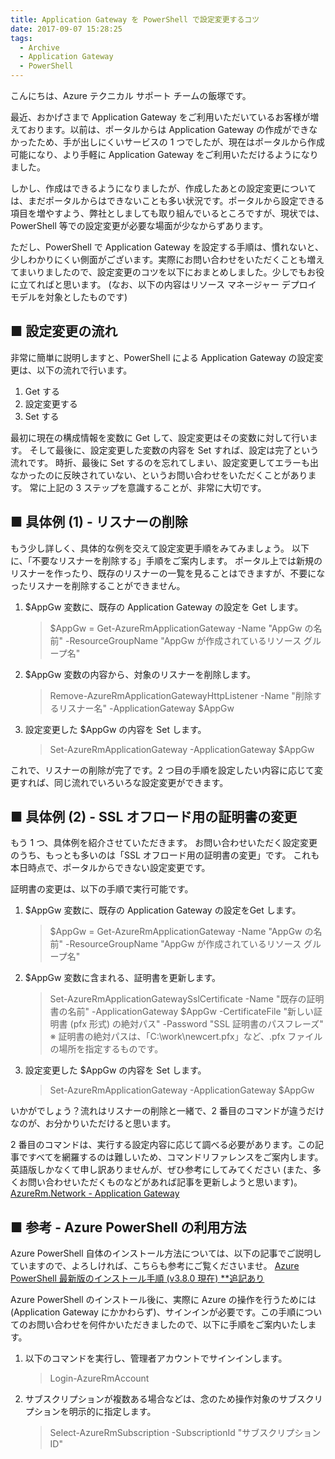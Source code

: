 ```yaml
---
title: Application Gateway を PowerShell で設定変更するコツ
date: 2017-09-07 15:28:25
tags:
  - Archive
  - Application Gateway
  - PowerShell
---
```


こんにちは、Azure テクニカル サポート チームの飯塚です。

最近、おかげさまで Application Gateway をご利用いただいているお客様が増えております。以前は、ポータルからは Application Gateway の作成ができなかったため、手が出しにくいサービスの 1 つでしたが、現在はポータルから作成可能になり、より手軽に Application Gateway をご利用いただけるようになりました。

しかし、作成はできるようになりましたが、作成したあとの設定変更については、まだポータルからはできないことも多い状況です。ポータルから設定できる項目を増やすよう、弊社としましても取り組んでいるところですが、現状では、PowerShell 等での設定変更が必要な場面が少なからずあります。

ただし、PowerShell で Application Gateway を設定する手順は、慣れないと、少しわかりにくい側面がございます。実際にお問い合わせをいただくことも増えてまいりましたので、設定変更のコツを以下におまとめしました。少しでもお役に立てればと思います。
(なお、以下の内容はリソース マネージャー デプロイ モデルを対象としたものです)

## ■ 設定変更の流れ
非常に簡単に説明しますと、PowerShell による Application Gateway の設定変更は、以下の流れで行います。

1. Get する
1. 設定変更する
1. Set する

最初に現在の構成情報を変数に Get して、設定変更はその変数に対して行います。
そして最後に、設定変更した変数の内容を Set すれば、設定は完了という流れです。
時折、最後に Set するのを忘れてしまい、設定変更してエラーも出なかったのに反映されていない、というお問い合わせをいただくことがあります。
常に上記の 3 ステップを意識することが、非常に大切です。

## ■ 具体例 (1) - リスナーの削除
もう少し詳しく、具体的な例を交えて設定変更手順をみてみましょう。
以下に、「不要なリスナーを削除する」手順をご案内します。
ポータル上では新規のリスナーを作ったり、既存のリスナーの一覧を見ることはできますが、不要になったリスナーを削除することができません。

1. $AppGw 変数に、既存の Application Gateway の設定を Get します。
   >$AppGw = Get-AzureRmApplicationGateway -Name "AppGw の名前" -ResourceGroupName "AppGw が作成されているリソース グループ名"

2. $AppGw 変数の内容から、対象のリスナーを削除します。
   >Remove-AzureRmApplicationGatewayHttpListener -Name "削除するリスナー名" -ApplicationGateway $AppGw

3. 設定変更した $AppGw の内容を Set します。
   >Set-AzureRmApplicationGateway -ApplicationGateway $AppGw

これで、リスナーの削除が完了です。2 つ目の手順を設定したい内容に応じて変更すれば、同じ流れでいろいろな設定変更ができます。

## ■ 具体例 (2) - SSL オフロード用の証明書の変更
もう 1 つ、具体例を紹介させていただきます。
お問い合わせいただく設定変更のうち、もっとも多いのは「SSL オフロード用の証明書の変更」です。
これも本日時点で、ポータルからできない設定変更です。

証明書の変更は、以下の手順で実行可能です。

1. $AppGw 変数に、既存の Application Gateway の設定をGet します。
   >$AppGw = Get-AzureRmApplicationGateway -Name "AppGw の名前" -ResourceGroupName "AppGw が作成されているリソース グループ名"

2. $AppGw 変数に含まれる、証明書を更新します。
   >Set-AzureRmApplicationGatewaySslCertificate -Name "既存の証明書の名前" -ApplicationGateway $AppGw -CertificateFile "新しい証明書 (pfx 形式) の絶対パス" -Password "SSL 証明書のパスフレーズ"
   ※ 証明書の絶対パスは、「C:\work\newcert.pfx」など、.pfx ファイルの場所を指定するものです。

3. 設定変更した $AppGw の内容を Set します。
   >Set-AzureRmApplicationGateway -ApplicationGateway $AppGw

いかがでしょう？流れはリスナーの削除と一緒で、2 番目のコマンドが違うだけなのが、お分かりいただけると思います。

2 番目のコマンドは、実行する設定内容に応じて調べる必要があります。この記事ですべてを網羅するのは難しいため、コマンドリファレンスをご案内します。英語版しかなくて申し訳ありませんが、ぜひ参考にしてみてください (また、多くお問い合わせいただくものなどがあれば記事を更新しようと思います)。
[AzureRm.Network - Application Gateway](https://docs.microsoft.com/ja-jp/powershell/module/azurerm.network/?view=azurermps-4.3.1#application_gateway)


## ■ 参考 - Azure PowerShell の利用方法
Azure PowerShell 自体のインストール方法については、以下の記事でご説明していますので、よろしければ、こちらも参考にご覧くださいませ。
[Azure PowerShell 最新版のインストール手順 (v3.8.0 現在) **追記あり](https://jpaztech.github.io/blog/archive/azure-powershell-3-8-0-install/)

Azure PowerShell のインストール後に、実際に Azure の操作を行うためには (Application Gateway にかかわらず)、サインインが必要です。この手順についてのお問い合わせを何件かいただきましたので、以下に手順をご案内いたします。

1. 以下のコマンドを実行し、管理者アカウントでサインインします。
   >Login-AzureRmAccount
2. サブスクリプションが複数ある場合などは、念のため操作対象のサブスクリプションを明示的に指定します。
   >Select-AzureRmSubscription -SubscriptionId "サブスクリプション ID"


